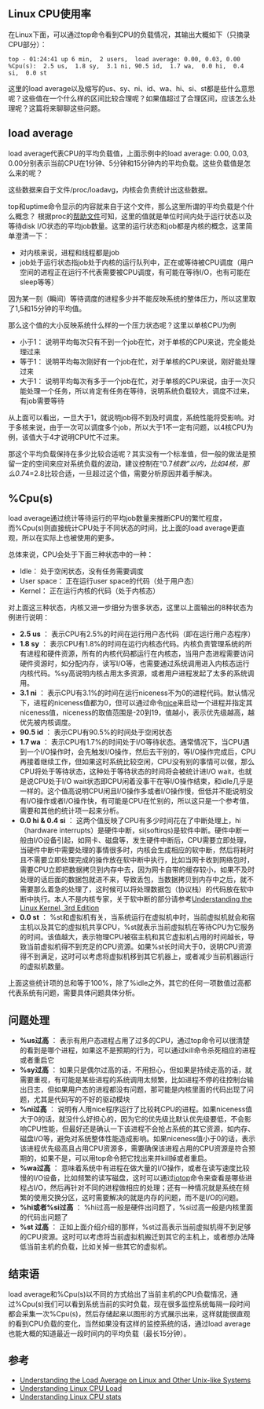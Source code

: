 ## Linux CPU使用率


在Linux下面，可以通过top命令看到CPU的负载情况，其输出大概如下（只摘录CPU部分）：

    top - 01:24:41 up 6 min,  2 users,  load average: 0.00, 0.03, 0.00
    %Cpu(s):  2.5 us,  1.8 sy,  3.1 ni, 90.5 id,  1.7 wa,  0.0 hi,  0.4 si,  0.0 st

这里的load average以及缩写的us、sy、ni、id、wa、hi、si、st都是些什么意思呢？这些值在一个什么样的区间比较合理呢？如果值超过了合理区间，应该怎么处理呢？这篇将来聊聊这些问题。

## load average

load average代表CPU的平均负载值，上面示例中的load average: 0.00, 0.03, 0.00分别表示当前CPU在1分钟、5分钟和15分钟内的平均负载。这些负载值是怎么来的呢？

这些数据来自于文件/proc/loadavg，内核会负责统计出这些数据。

top和uptime命令显示的内容就来自于这个文件，那么这里所谓的平均负载是个什么概念？ 根据proc的[帮助文件][0]可知，这里的值就是单位时间内处于运行状态以及等待disk I/O状态的平均job数量。这里的运行状态和job都是内核的概念，这里简单澄清一下：

* 对内核来说，进程和线程都是job
* job处于运行状态指job处于内核的运行队列中，正在或等待被CPU调度（用户空间的进程正在运行不代表需要被CPU调度，有可能在等待I/O，也有可能在sleep等等）

因为某一刻（瞬间）等待调度的进程多少并不能反映系统的整体压力，所以这里取了1,5和15分钟的平均值。

那么这个值的大小反映系统什么样的一个压力状态呢？这里以单核CPU为例

* 小于1： 说明平均每次只有不到一个job在忙，对于单核的CPU来说，完全能处理过来
* 等于1： 说明平均每次刚好有一个job在忙，对于单核的CPU来说，刚好能处理过来
* 大于1： 说明平均每次有多于一个job在忙，对于单核的CPU来说，由于一次只能处理一个任务，所以肯定有任务在等待，说明系统负载较大，调度不过来，有job需要等待

从上面可以看出，一旦大于1，就说明job得不到及时调度，系统性能将受影响。对于多核来说，由于一次可以调度多个job，所以大于1不一定有问题，以4核CPU为例，该值大于4才说明CPU忙不过来。

那这个平均负载保持在多少比较合适呢？其实没有一个标准值，但一般的做法是预留一定的空间来应对系统负载的波动，建议控制在“0.7*核数”以内，比如4核，那么0.7*4=2.8比较合适，一旦超过这个值，需要分析原因并着手解决。

## %Cpu(s)

load average通过统计等待运行的平均job数量来推断CPU的繁忙程度，而%Cpu(s)则直接统计CPU处于不同状态的时间，比上面的load average更直观，所以在实际上也被使用的更多。

总体来说，CPU会处于下面三种状态中的一种：

* Idle： 处于空闲状态，没有任务需要调度
* User space： 正在运行user space的代码（处于用户态）
* Kernel： 正在运行内核的代码（处于内核态）

对上面这三种状态，内核又进一步细分为很多状态，这里以上面输出的8种状态为例进行说明：

* **2.5 us** ： 表示CPU有2.5%的时间在运行用户态代码（即在运行用户态程序）
* **1.8 sy** ： 表示CPU有1.8%的时间在运行内核态代码。内核负责管理系统的所有进程和硬件资源，所有的内核代码都运行在内核态，当用户态进程需要访问硬件资源时，如分配内存，读写I/O等，也需要通过系统调用进入内核态运行内核代码。%sy高说明内核占用太多资源，或者用户进程发起了太多的系统调用。
* **3.1 ni** ： 表示CPU有3.1%的时间在运行niceness不为0的进程代码。默认情况下，进程的niceness值都为0，但可以通过命令[nice][1]来启动一个进程并指定其niceness值，niceness的取值范围是-20到19，值越小，表示优先级越高，越优先被内核调度。
* **90.5 id** ： 表示CPU有90.5%的时间处于空闲状态
* **1.7 wa** ： 表示CPU有1.7%的时间处于I/O等待状态。通常情况下，当CPU遇到一个I/O操作时，会先触发I/O操作，然后去干别的，等I/O操作完成后，CPU再接着继续工作，但如果这时系统比较空闲，CPU没有别的事情可以做，那么CPU将处于等待状态，这种处于等待状态的时间将会被统计进I/O wait，也就是说CPU处于I/O wait状态即CPU闲着没事干在等I/O操作结束，和idle几乎是一样的。这个值高说明CPU闲且I/O操作多或者I/O操作慢，但低并不能说明没有I/O操作或者I/O操作快，有可能是CPU在忙别的，所以这只是一个参考值，需要和其他的统计项一起来分析。
* **0.0 hi & 0.4 si** ： 这两个值反映了CPU有多少时间花在了中断处理上，hi（hardware interrupts）是硬件中断，si(softirqs)是软件中断。硬件中断一般由I/O设备引起，如网卡、磁盘等，发生硬件中断后，CPU需要立即处理，当硬件中断中需要处理的事情很多时，内核会生成相应的软中断，然后将耗时且不需要立即处理完成的操作放在软中断中执行，比如当网卡收到网络包时，需要CPU立即把数据拷贝到内存中去，因为网卡自带的缓存较小，如果不及时处理的话后面的数据包就进不来，导致丢包，当数据拷贝到内存中之后，就不需要那么着急的处理了，这时候可以将处理数据包（协议栈）的代码放在软中断中执行。本人不是内核专家，关于软中断的部分请参考[Understanding the Linux Kernel, 3rd Edition][2]
* **0.0 st** ： %st和虚拟机有关，当系统运行在虚拟机中时，当前虚拟机就会和宿主机以及其它的虚拟机共享CPU，%st就表示当前虚拟机在等待CPU为它服务的时间。该值越大，表示物理CPU被宿主机和其它虚拟机占用的时间越长，导致当前虚拟机得不到充足的CPU资源。如果%st长时间大于0，说明CPU资源得不到满足，这时可以考虑将虚拟机移到其它机器上，或者减少当前机器运行的虚拟机数量。

上面这些统计项的总和等于100%，除了%idle之外，其它的任何一项数值过高都代表系统有问题，需要具体问题具体分析。

## 问题处理

* **%us过高** ： 表示有用户态进程占用了过多的CPU，通过top命令可以很清楚的看到是哪个进程，如果这不是预期的行为，可以通过kill命令杀死相应的进程或者重启它
* **%sy过高** ： 如果只是偶尔过高的话，不用担心，但如果是持续走高的话，就需要重视，有可能是某些进程的系统调用太频繁，比如进程不停的往控制台输出日志，但如果用户态的进程都没有问题，那可能是内核里面的代码出现了问题，尤其是代码写的不好的驱动模块
* **%ni过高** ： 说明有人用nice程序运行了比较耗CPU的进程。如果niceness值大于0的话，就没什么好担心的，因为它的优先级比默认优先级要低，不会影响CPU性能，但最好还是确认一下该进程不会抢占系统的其它资源，如内存、磁盘I/O等，避免对系统整体性能造成影响。如果niceness值小于0的话，表示该进程优先级高且占用CPU资源多，需要确保该进程占用的CPU资源是符合预期的，如果不是，可以用top命令把它找出来并kill掉或者重启。
* **%wa过高** ： 意味着系统中有进程在做大量的I/O操作，或者在读写速度比较慢的I/O设备，比如频繁的读写磁盘，这时可以通过[iotop][3]命令来查看是哪些进程占I/O，然后再针对不同的进程做相应的处理；还有一种情况就是系统在频繁的使用交换分区，这时需要解决的就是内存的问题，而不是I/O的问题。
* **%hi或者%si过高** ： %hi过高一般是硬件出问题了，%si过高一般是内核里面的代码出问题了
* **%st 过高** ： 正如上面介绍介绍的那样，%st过高表示当前虚拟机得不到足够的CPU资源。这时可以考虑将当前虚拟机搬迁到其它的主机上，或者想办法降低当前主机的负载，比如关掉一些其它的虚拟机。

## 结束语

load average和%Cpu(s)以不同的方式给出了当前主机的CPU负载情况，通过%Cpu(s)我们可以看到系统当前的实时负载，现在很多监控系统每隔一段时间都会采集一次%Cpu(s)，然后存储起来以图形的方式展示出来，这样就能很直观的看到CPU负载的变化，当然如果没有这样的监控系统的话，通过load average也能大概的知道最近一段时间内的平均负载（最长15分钟）。

## 参考

* [Understanding the Load Average on Linux and Other Unix-like Systems][4]
* [Understanding Linux CPU Load][5]
* [Understanding Linux CPU stats][6]

[0]: http://man7.org/linux/man-pages/man5/proc.5.html
[1]: http://man7.org/linux/man-pages/man1/nice.1.html
[2]: https://www.safaribooksonline.com/library/view/understanding-the-linux/0596005652/ch04s07.html
[3]: http://guichaz.free.fr/iotop/
[4]: http://www.howtogeek.com/194642/understanding-the-load-average-on-linux-and-other-unix-like-systems/
[5]: http://blog.scoutapp.com/articles/2009/07/31/understanding-load-averages
[6]: http://blog.scoutapp.com/articles/2015/02/24/understanding-linuxs-cpu-stats
